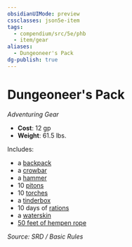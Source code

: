 ```yaml
---
obsidianUIMode: preview
cssclasses: json5e-item
tags:
  - compendium/src/5e/phb
  - item/gear
aliases:
  - Dungeoneer's Pack
dg-publish: true
---
```

# Dungeoneer's Pack
*Adventuring Gear*  

- **Cost**: 12 gp
- **Weight**: 61.5 lbs.

Includes:

- a [backpack](compendium/items/backpack.md)  
- a [crowbar](compendium/items/crowbar.md)  
- a [hammer](compendium/items/hammer.md)  
- 10 [pitons](compendium/items/piton.md)  
- 10 [torches](compendium/items/torch.md)  
- a [tinderbox](compendium/items/tinderbox.md)  
- 10 days of [rations](compendium/items/rations-1-day.md)  
- a [waterskin](compendium/items/waterskin.md)  
- [50 feet of hempen rope](compendium/items/hempen-rope-50-feet.md)  

*Source: SRD / Basic Rules*
